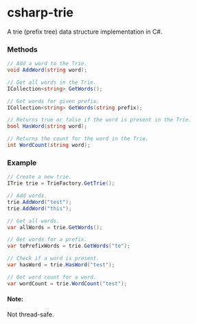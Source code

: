 csharp-trie
===========

A trie (prefix tree) data structure implementation in C#.

### Methods

```c#
// Add a word to the Trie.
void AddWord(string word);

// Get all words in the Trie.
ICollection<string> GetWords();

// Get words for given prefix.
ICollection<string> GetWords(string prefix);

// Returns true or false if the word is present in the Trie.
bool HasWord(string word);

// Returns the count for the word in the Trie.
int WordCount(string word);
```

### Example

```c#
// Create a new trie.
ITrie trie = TrieFactory.GetTrie();

// Add words.
trie.AddWord("test");
trie.AddWord("this");

// Get all words.
var allWords = trie.GetWords();

// Get words for a prefix.
var tePrefixWords = trie.GetWords("te");

// Check if a word is present.
var hasWord = trie.HasWord("test");

// Get word count for a word.
var wordCount = trie.WordCount("test");
```

#### Note: 

Not thread-safe.
